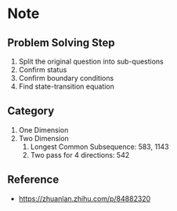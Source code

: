 # Note

## Problem Solving Step

1. Split the original question into sub-questions
2. Confirm status
3. Confirm boundary conditions
4. Find state-transition equation

## Category

1. One Dimension
2. Two Dimension
   1. Longest Common Subsequence: 583, 1143
   2. Two pass for 4 directions: 542

## Reference

- <https://zhuanlan.zhihu.com/p/84882320>
